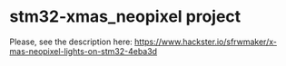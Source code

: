 # stm32-xmas_neopixel project
Please, see the description here: https://www.hackster.io/sfrwmaker/x-mas-neopixel-lights-on-stm32-4eba3d

